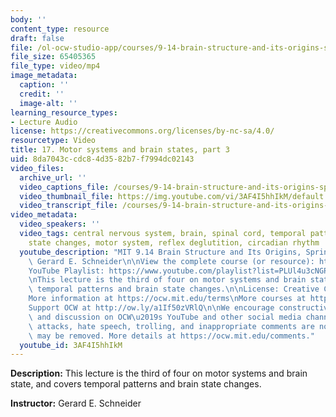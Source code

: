 ```yaml
---
body: ''
content_type: resource
draft: false
file: /ol-ocw-studio-app/courses/9-14-brain-structure-and-its-origins-spring-2014/mit9_14s14_lec17_360p_16_9.mp4
file_size: 65405365
file_type: video/mp4
image_metadata:
  caption: ''
  credit: ''
  image-alt: ''
learning_resource_types:
- Lecture Audio
license: https://creativecommons.org/licenses/by-nc-sa/4.0/
resourcetype: Video
title: 17. Motor systems and brain states, part 3
uid: 8da7043c-cdc8-4d35-82b7-f7994dc02143
video_files:
  archive_url: ''
  video_captions_file: /courses/9-14-brain-structure-and-its-origins-spring-2014/mit9_14s14_lec17_captions.vtt
  video_thumbnail_file: https://img.youtube.com/vi/3AF4I5hhIkM/default.jpg
  video_transcript_file: /courses/9-14-brain-structure-and-its-origins-spring-2014/mit9_14s14_lec17_transcript.pdf
video_metadata:
  video_speakers: ''
  video_tags: central nervous system, brain, spinal cord, temporal pattern, brain
    state changes, motor system, reflex deglutition, circadian rhythm
  youtube_description: "MIT 9.14 Brain Structure and Its Origins, Spring 2014\nInstructor:\
    \ Gerard E. Schneider\n\nView the complete course (or resource): https://ocw.mit.edu/9-14S14\n\
    YouTube Playlist: https://www.youtube.com/playlist?list=PLUl4u3cNGP62ABe0O-0qtaHHxyKQi1ZwR\n\
    \nThis lecture is the third of four on motor systems and brain state, and covers\
    \ temporal patterns and brain state changes.\n\nLicense: Creative Commons BY-NC-SA\n\
    More information at https://ocw.mit.edu/terms\nMore courses at https://ocw.mit.edu\n\
    Support OCW at http://ow.ly/a1If50zVRlQ\n\nWe encourage constructive comments\
    \ and discussion on OCW\u2019s YouTube and other social media channels. Personal\
    \ attacks, hate speech, trolling, and inappropriate comments are not allowed and\
    \ may be removed. More details at https://ocw.mit.edu/comments."
  youtube_id: 3AF4I5hhIkM
---
```

**Description:** This lecture is the third of four on motor systems and brain state, and covers temporal patterns and brain state changes.

**Instructor:** Gerard E. Schneider